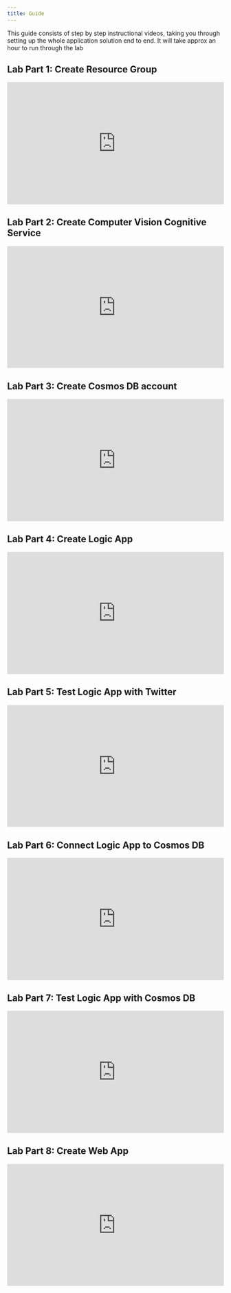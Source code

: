 ```yaml
---
title: Guide
---
```


This guide consists of step by step instructional videos, taking you through setting up the whole application solution end to end. It will take approx an hour to run through the lab

## Lab Part 1: Create Resource Group
<div style='max-width: 1280px'><div style='position: relative; padding-bottom: 56.25%; height: 0; overflow: hidden;'><iframe width="1280" height="720" src="https://msit.microsoftstream.com/embed/video/34de63b3-8f74-43db-878b-7f0a5b0cdca0?autoplay=false&showinfo=true" frameborder="0" allowfullscreen style='position: absolute; top: 0; left: 0; right: 0; bottom: 0; height: 100%; max-width: 100%;'></iframe></div></div>


## Lab Part 2: Create Computer Vision Cognitive Service
<div style='max-width: 1280px'><div style='position: relative; padding-bottom: 56.25%; height: 0; overflow: hidden;'><iframe width="1280" height="720" src="https://msit.microsoftstream.com/embed/video/8142be5e-b8c9-4ca5-b890-889eb30d5778?autoplay=false&showinfo=true" frameborder="0" allowfullscreen style='position: absolute; top: 0; left: 0; right: 0; bottom: 0; height: 100%; max-width: 100%;'></iframe></div></div>


## Lab Part 3: Create Cosmos DB account
<div style='max-width: 1280px'><div style='position: relative; padding-bottom: 56.25%; height: 0; overflow: hidden;'><iframe width="1280" height="720" src="https://msit.microsoftstream.com/embed/video/259444b1-9bb3-455e-9104-66a04d92ebd7?autoplay=false&showinfo=true" frameborder="0" allowfullscreen style='position: absolute; top: 0; left: 0; right: 0; bottom: 0; height: 100%; max-width: 100%;'></iframe></div></div>


## Lab Part 4: Create Logic App
<div style='max-width: 1280px'><div style='position: relative; padding-bottom: 56.25%; height: 0; overflow: hidden;'><iframe width="1280" height="720" src="https://msit.microsoftstream.com/embed/video/0180adf8-da99-457f-aab9-54119aa97922?autoplay=false&showinfo=true" frameborder="0" allowfullscreen style='position: absolute; top: 0; left: 0; right: 0; bottom: 0; height: 100%; max-width: 100%;'></iframe></div></div>


## Lab Part 5: Test Logic App with Twitter
<div style='max-width: 1280px'><div style='position: relative; padding-bottom: 56.25%; height: 0; overflow: hidden;'><iframe width="1280" height="720" src="https://msit.microsoftstream.com/embed/video/f4bf09e1-6de4-44dd-8d06-ab3a57ff6a8a?autoplay=false&showinfo=true" frameborder="0" allowfullscreen style='position: absolute; top: 0; left: 0; right: 0; bottom: 0; height: 100%; max-width: 100%;'></iframe></div></div>


## Lab Part 6: Connect Logic App to Cosmos DB
<div style='max-width: 1280px'><div style='position: relative; padding-bottom: 56.25%; height: 0; overflow: hidden;'><iframe width="1280" height="720" src="https://msit.microsoftstream.com/embed/video/43da9d38-8684-4bb2-b8ce-60445566f6d2?autoplay=false&showinfo=true" frameborder="0" allowfullscreen style='position: absolute; top: 0; left: 0; right: 0; bottom: 0; height: 100%; max-width: 100%;'></iframe></div></div>


## Lab Part 7: Test Logic App with Cosmos DB
<div style='max-width: 1280px'><div style='position: relative; padding-bottom: 56.25%; height: 0; overflow: hidden;'><iframe width="1280" height="720" src="https://msit.microsoftstream.com/embed/video/50768365-74fe-4a75-974f-eb04515d1bad?autoplay=false&showinfo=true" frameborder="0" allowfullscreen style='position: absolute; top: 0; left: 0; right: 0; bottom: 0; height: 100%; max-width: 100%;'></iframe></div></div>


## Lab Part 8: Create Web App
<div style='max-width: 1280px'><div style='position: relative; padding-bottom: 56.25%; height: 0; overflow: hidden;'><iframe width="1280" height="720" src="https://msit.microsoftstream.com/embed/video/5c5a376d-782a-4a6c-a484-ed24601f4f94?autoplay=false&showinfo=true" frameborder="0" allowfullscreen style='position: absolute; top: 0; left: 0; right: 0; bottom: 0; height: 100%; max-width: 100%;'></iframe></div></div>
